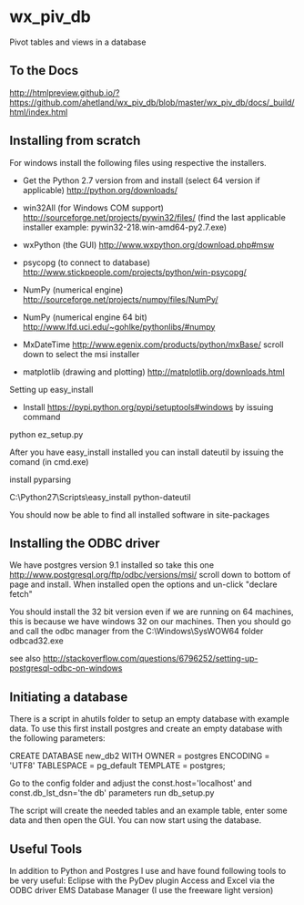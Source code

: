 wx_piv_db
=========

Pivot tables and views in a database

To the Docs
-----------
http://htmlpreview.github.io/?https://github.com/ahetland/wx_piv_db/blob/master/wx_piv_db/docs/_build/html/index.html


Installing from scratch
-----------------------
For windows install the following files using respective the installers. 

+ Get the Python 2.7 version from and install (select 64 version if applicable) http://python.org/downloads/

+ win32All (for Windows COM support) http://sourceforge.net/projects/pywin32/files/ (find the last applicable installer example: pywin32-218.win-amd64-py2.7.exe)

+ wxPython (the GUI) http://www.wxpython.org/download.php#msw

+ psycopg (to connect to database) http://www.stickpeople.com/projects/python/win-psycopg/

+ NumPy (numerical engine) http://sourceforge.net/projects/numpy/files/NumPy/

+ NumPy (numerical engine 64 bit) http://www.lfd.uci.edu/~gohlke/pythonlibs/#numpy

+ MxDateTime  http://www.egenix.com/products/python/mxBase/ scroll down to select the msi installer

+ matplotlib (drawing and plotting) http://matplotlib.org/downloads.html

Setting up easy_install

+ Install https://pypi.python.org/pypi/setuptools#windows by issuing command 

python ez_setup.py

After you have easy_install installed you can install dateutil by issuing the comand (in cmd.exe)

install pyparsing

C:\Python27\Scripts\easy_install python-dateutil

You should now be able to find all installed software in site-packages

Installing the ODBC driver
--------------------------

We have postgres version 9.1 installed so take this one http://www.postgresql.org/ftp/odbc/versions/msi/
scroll down to bottom of page and install. When installed open the options and un-click "declare fetch"

You should install the 32 bit version even if we are running on 64 machines, this is because we have windows 32 on
our machines. Then you should go and call the odbc manager from the C:\Windows\SysWOW64 folder odbcad32.exe

see also http://stackoverflow.com/questions/6796252/setting-up-postgresql-odbc-on-windows

Initiating a database
---------------------
There is a script in ahutils folder to setup an empty database with example data. To use this first
install postgres and create an empty database with the following parameters:

CREATE DATABASE new_db2
  WITH OWNER = postgres
    ENCODING = 'UTF8'
    TABLESPACE = pg_default
    TEMPLATE = postgres;
    
Go to the config folder and adjust the const.host='localhost' and const.db_lst_dsn='the db' parameters
run db_setup.py

The script will create the needed tables and an example table, enter some data and then open the GUI. You can now start using the database.

Useful Tools
------------
In addition to Python and Postgres I use and have found following tools to be very useful:
Eclipse with the PyDev plugin
Access and Excel via the ODBC driver
EMS Database Manager (I use the freeware light version)
 
